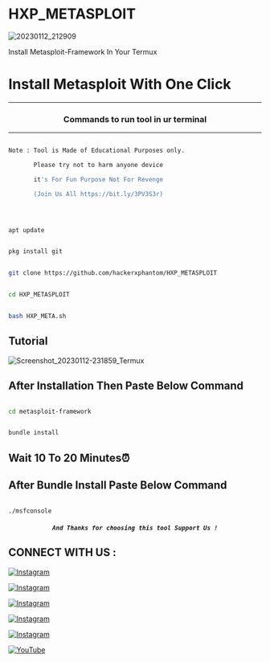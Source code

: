 # HXP_METASPLOIT
![20230112_212909](https://user-images.githubusercontent.com/70594016/212145170-d1f6d0d5-8c41-492a-9d7e-aaded27bcb4f.jpg)


Install Metasploit-Framework In Your Termux

# Install Metasploit With One Click


***

### <p align="center">Commands to run tool in ur terminal

***

```bash

Note : Tool is Made of Educational Purposes only.

       Please try not to harm anyone device 

       it's For Fun Purpose Not For Revenge

       (Join Us All https://bit.ly/3PV3S3r)

       

```

```bash

apt update

```

```bash

pkg install git

```

```bash

git clone https://github.com/hackerxphantom/HXP_METASPLOIT

```

```bash

cd HXP_METASPLOIT

```

```bash

bash HXP_META.sh

```
## Tutorial
![Screenshot_20230112-231859_Termux](https://user-images.githubusercontent.com/70594016/212141658-4c9b0e65-4182-4119-a181-8584e90e9eff.jpg)

## After Installation Then Paste Below Command

```bash

cd metasploit-framework

```

```bash

bundle install

```

## Wait 10 To 20 Minutes⏰ 

## After Bundle Install Paste Below Command

```bash

./msfconsole

```

##### <p align="center">```And Thanks for choosing this tool Support Us !```

## CONNECT WITH US :

[![Instagram](https://img.shields.io/badge/INSTAGRAM-FOLLOW-red?style=for-the-badge&logo=instagram)](https://instagram.com/hacker.xphantom)

[![Instagram](https://img.shields.io/badge/WEBSITE-VISIT-yellow?style=for-the-badge&logo=blogger)](https://hackerxphantom.blogspot.com)

[![Instagram](https://img.shields.io/badge/FACEBOOK-LIKE-red?style=for-the-badge&logo=facebook)](https://www.facebook.com/profile.php?id=100083143070259)

[![Instagram](https://img.shields.io/badge/TELEGRAM-CHANNEL-red?style=for-the-badge&logo=telegram)](https://t.me/hackerxphantom)

[![Instagram](https://img.shields.io/badge/WHATSAPP-JOINGROUP-red?style=for-the-badge&logo=whatsapp)](https://bit.ly/3PV3S3r)

<a href="https://youtube.com/c/HackerXPhantom"><img title="YouTube" src="https://img.shields.io/badge/YouTube-Hacker X Phantom-red?style=for-the-badge&logo=Youtube"></a>

  
